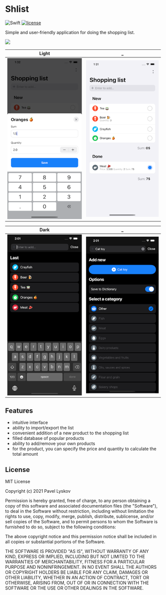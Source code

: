 # Shlist

![Swift](https://img.shields.io/badge/swift-5.3-orange.svg?style=for-the-badge)
[![license](https://img.shields.io/github/license/pointspy/shlist?style=for-the-badge)](https://github.com/pointspy/shlist/blob/master/LICENSE)

Simple and user-friendly application for doing the shopping list.

<a href="https://apps.apple.com/ru/app/shlist/id1551533470"> <img width="100" src="https://github.com/pointspy/shlist/blob/master/images/app_store.png"></img> </a>

| Light                      | _                          | 
| -------------------------- | -------------------------- |
| ![](/images/image1.png)  | ![](/images/image2.png)  | 

| Dark                      | _                          | 
| -------------------------- | -------------------------- |
| ![](/images/image3.png)  | ![](/images/image4.png)  | 


## Features

- intuitive interface
- ability to import/export the list
- convenient addition of a new product to the shopping list
- filled database of popular products
- ability to add/remove your own products
- for the product, you can specify the price and quantity to calculate the total amount

## License

MIT License

Copyright (c) 2021 Pavel Lyskov

Permission is hereby granted, free of charge, to any person obtaining a copy
of this software and associated documentation files (the "Software"), to deal
in the Software without restriction, including without limitation the rights
to use, copy, modify, merge, publish, distribute, sublicense, and/or sell
copies of the Software, and to permit persons to whom the Software is
furnished to do so, subject to the following conditions:

The above copyright notice and this permission notice shall be included in all
copies or substantial portions of the Software.

THE SOFTWARE IS PROVIDED "AS IS", WITHOUT WARRANTY OF ANY KIND, EXPRESS OR
IMPLIED, INCLUDING BUT NOT LIMITED TO THE WARRANTIES OF MERCHANTABILITY,
FITNESS FOR A PARTICULAR PURPOSE AND NONINFRINGEMENT. IN NO EVENT SHALL THE
AUTHORS OR COPYRIGHT HOLDERS BE LIABLE FOR ANY CLAIM, DAMAGES OR OTHER
LIABILITY, WHETHER IN AN ACTION OF CONTRACT, TORT OR OTHERWISE, ARISING FROM,
OUT OF OR IN CONNECTION WITH THE SOFTWARE OR THE USE OR OTHER DEALINGS IN THE
SOFTWARE.
